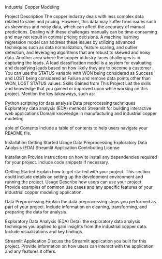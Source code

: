 Industrial Copper Modeling

Project Description
    The copper industry deals with less complex data related to sales and pricing. However, this data may suffer from issues such as skewness and noisy data, which can affect the accuracy of manual predictions. Dealing with these challenges manually can be time-consuming and may not result in optimal pricing decisions. A machine learning regression model can address these issues by utilizing advanced techniques such as data normalization, feature scaling, and outlier detection, and leveraging algorithms that are robust to skewed and noisy data. 
Another area where the copper industry faces challenges is in capturing the leads. A lead classification model is a system for evaluating and classifying leads based on how likely they are to become a customer . You can use the STATUS variable with WON being considered as Success and LOST being considered as Failure and remove data points other than WON, LOST STATUS values.
Skills Gained from This Project
List the skills and knowledge that you gained or improved upon while working on this project. Mention the key takeaways, such as:

Python scripting for data analysis
Data preprocessing techniques
Exploratory data analysis (EDA) methods
Streamlit for building interactive web applications
Domain knowledge in manufacturing and industrial copper modeling

able of Contents
Include a table of contents to help users navigate your README file.

Installation
Getting Started
Usage
Data Preprocessing
Exploratory Data Analysis (EDA)
Streamlit Application
Contributing
License

Installation
Provide instructions on how to install any dependencies required for your project. Include code snippets if necessary.

Getting Started
Explain how to get started with your project. This section could include details on setting up the development environment and running the project.
Usage
Describe how users can use your project. Provide examples of common use cases and any specific features of your industrial copper modeling application.

Data Preprocessing
Explain the data preprocessing steps you performed as part of your project. Include information on cleaning, transforming, and preparing the data for analysis.

Exploratory Data Analysis (EDA)
Detail the exploratory data analysis techniques you applied to gain insights from the industrial copper data. Include visualizations and key findings.

Streamlit Application
Discuss the Streamlit application you built for this project. Provide information on how users can interact with the application and any features it offers.
